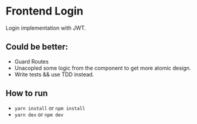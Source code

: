 # Frontend Login

Login implementation with JWT.

## Could be better: 

- Guard Routes
- Unacopled some logic from the component to get more atomic design.
- Write tests && use TDD instead.


## How to run

- `yarn install` or `npm install`
- `yarn dev` or `npm dev`

